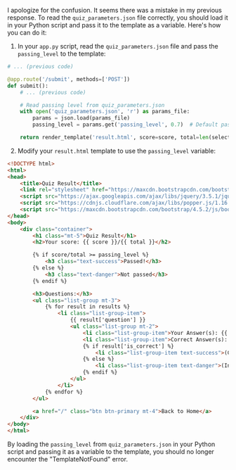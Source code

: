 I apologize for the confusion. It seems there was a mistake in my previous response. To read the `quiz_parameters.json` file correctly, you should load it in your Python script and pass it to the template as a variable. Here's how you can do it:

1. In your `app.py` script, read the `quiz_parameters.json` file and pass the `passing_level` to the template:

```python
# ... (previous code)

@app.route('/submit', methods=['POST'])
def submit():
    # ... (previous code)

    # Read passing level from quiz_parameters.json
    with open('quiz_parameters.json', 'r') as params_file:
        params = json.load(params_file)
        passing_level = params.get('passing_level', 0.7)  # Default passing level to 0.7 if not specified

    return render_template('result.html', score=score, total=len(selected_questions), results=results, passing_level=passing_level, selected_questions=selected_questions)
```

2. Modify your `result.html` template to use the `passing_level` variable:

```html
<!DOCTYPE html>
<html>
<head>
    <title>Quiz Result</title>
    <link rel="stylesheet" href="https://maxcdn.bootstrapcdn.com/bootstrap/4.5.2/css/bootstrap.min.css">
    <script src="https://ajax.googleapis.com/ajax/libs/jquery/3.5.1/jquery.min.js"></script>
    <script src="https://cdnjs.cloudflare.com/ajax/libs/popper.js/1.16.0/umd/popper.min.js"></script>
    <script src="https://maxcdn.bootstrapcdn.com/bootstrap/4.5.2/js/bootstrap.min.js"></script>
</head>
<body>
    <div class="container">
        <h1 class="mt-5">Quiz Result</h1>   
        <h2>Your score: {{ score }}/{{ total }}</h2>

        {% if score/total >= passing_level %}
            <h3 class="text-success">Passed!</h3>
        {% else %}
            <h3 class="text-danger">Not passed</h3>
        {% endif %}

        <h3>Questions:</h3>
        <ul class="list-group mt-3">
            {% for result in results %}
                <li class="list-group-item">
                    {{ result['question'] }}
                    <ul class="list-group mt-2">
                        <li class="list-group-item">Your Answer(s): {{ result['user_answers']|join(', ') }}</li>
                        <li class="list-group-item">Correct Answer(s): {{ result['correct_answers']|join(', ') }}</li>
                        {% if result['is_correct'] %}
                            <li class="list-group-item text-success">(Correct)</li>
                        {% else %}
                            <li class="list-group-item text-danger">(Incorrect)</li>
                        {% endif %}
                    </ul>
                </li>
            {% endfor %}
        </ul>

        <a href="/" class="btn btn-primary mt-4">Back to Home</a>
    </div>
</body>
</html>
```

By loading the `passing_level` from `quiz_parameters.json` in your Python script and passing it as a variable to the template, you should no longer encounter the "TemplateNotFound" error.